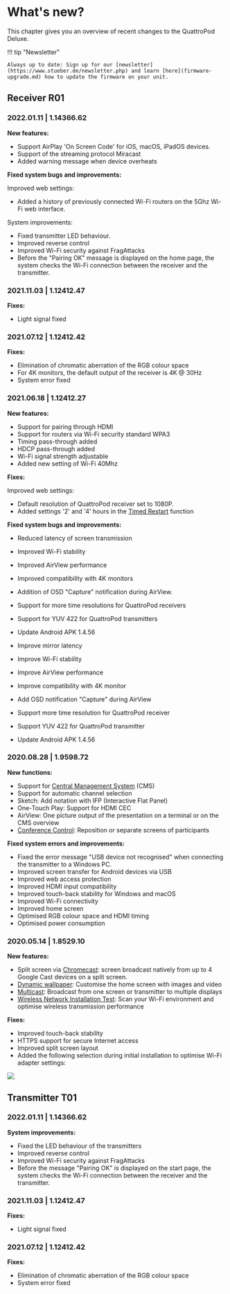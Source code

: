 # What's new?

This chapter gives you an overview of recent changes to the QuattroPod Deluxe.

!!! tip "Newsletter"

    Always up to date: Sign up for our [newsletter](https://www.stueber.de/newsletter.php) and learn [here](firmware-upgrade.md) how to update the firmware on your unit.

## Receiver R01

### 2022.01.11 | 1.14366.62

**New features:**

* Support AirPlay 'On Screen Code' for iOS, macOS, iPadOS devices.
* Support of the streaming protocol Miracast
* Added warning message when device overheats

**Fixed system bugs and improvements:**

Improved web settings:

* Added a history of previously connected Wi-Fi routers on the 5Ghz Wi-Fi web interface.

System improvements:

* Fixed transmitter LED behaviour.
* Improved reverse control
* Improved Wi-Fi security against FragAttacks
* Before the "Pairing OK" message is displayed on the home page, the system checks the Wi-Fi connection between the receiver and the transmitter.

### 2021.11.03 | 1.12412.47 

**Fixes:**

* Light signal fixed

### 2021.07.12 | 1.12412.42

**Fixes:**

* Elimination of chromatic aberration of the RGB colour space
* For 4K monitors, the default output of the receiver is 4K @ 30Hz
* System error fixed

### 2021.06.18 | 1.12412.27

**New features:**

* Support for pairing through HDMI
* Support for routers via Wi-Fi security standard WPA3
* Timing pass-through added
* HDCP pass-through added
* Wi-Fi signal strength adjustable
* Added new setting of Wi-Fi 40Mhz

**Fixes:**

Improved web settings:

* Default resolution of QuattroPod receiver set to 1080P.
* Added settings '2' and '4' hours in the [Timed Restart](adv.settings.md#timedrestart) function

**Fixed system bugs and improvements:**

* Reduced latency of screen transmission
* Improved Wi-Fi stability
* Improved AirView performance
* Improved compatibility with 4K monitors
* Addition of OSD "Capture" notification during AirView.
* Support for more time resolutions for QuattroPod receivers
* Support for YUV 422 for QuattroPod transmitters
* Update Android APK 1.4.56

* Improve mirror latency
* Improve Wi-Fi stability
* Improve AirView performance
* Improve compatibility with 4K monitor
* Add OSD notification "Capture" during AirView
* Support more time resolution for QuattroPod receiver
* Support YUV 422 for QuattroPod transmitter
* Update Android APK 1.4.56
	
### 2020.08.28 | 1.9598.72

**New functions:**

* Support for [Central Management System](cms.md) (CMS)
* Support for automatic channel selection
* Sketch: Add notation with IFP (Interactive Flat Panel)
* One-Touch Play: Support for HDMI CEC
* AirView: One picture output of the presentation on a terminal or on the CMS overview
* [Conference Control](conference-control.md): Reposition or separate screens of participants

**Fixed system errors and improvements:**

* Fixed the error message "USB device not recognised" when connecting the transmitter to a Windows PC.
* Improved screen transfer for Android devices via USB
* Improved web access protection
* Improved HDMI input compatibility
* Improved touch-back stability for Windows and macOS
* Improved Wi-Fi connectivity
* Improved home screen
* Optimised RGB colour space and HDMI timing
* Optimised power consumption

### 2020.05.14 | 1.8529.10

**New features:**

* Split screen via [Chromecast](chromecast.md): screen broadcast natively from up to 4 Google Cast devices on a split screen.
* [Dynamic wallpaper](dynamicwallpaper.md): Customise the home screen with images and video
* [Multicast](multicast.md): Broadcast from one screen or transmitter to multiple displays 
* [Wireless Network Installation Test](wifitest.md): Scan your Wi-Fi environment and optimise wireless transmission performance

**Fixes:**

* Improved touch-back stability
* HTTPS support for secure Internet access
* Improved split screen layout
* Added the following selection during initial installation to optimise Wi-Fi adapter settings:

![](/assets/img/wifi.land.selection.EN.png)

## Transmitter T01

### 2022.01.11 | 1.14366.62

**System improvements:**

* Fixed the LED behaviour of the transmitters
* Improved reverse control
* Improved Wi-Fi security against FragAttacks
* Before the message "Pairing OK" is displayed on the start page, the system checks the Wi-Fi connection between the receiver and the transmitter.

### 2021.11.03 | 1.12412.47 

**Fixes:**

* Light signal fixed

### 2021.07.12 | 1.12412.42

**Fixes:**

* Elimination of chromatic aberration of the RGB colour space
* System error fixed



